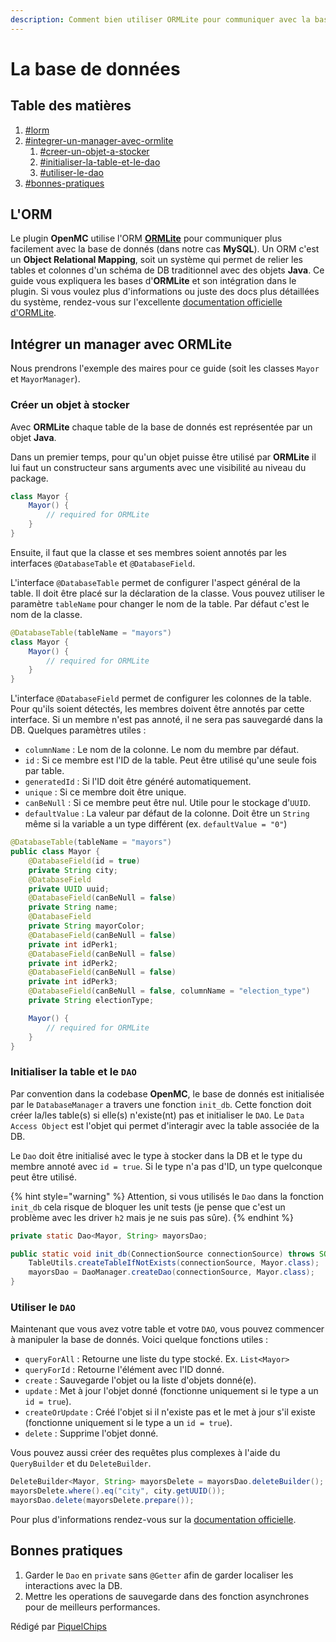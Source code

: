 ```yaml
---
description: Comment bien utiliser ORMLite pour communiquer avec la base de données ?
---
```


# La base de données

## Table des matières

1. [#lorm](database.md#lorm "mention")
2. [#integrer-un-manager-avec-ormlite](database.md#integrer-un-manager-avec-ormlite "mention")
   1. [#creer-un-objet-a-stocker](database.md#creer-un-objet-a-stocker "mention")
   2. [#initialiser-la-table-et-le-dao](database.md#initialiser-la-table-et-le-dao "mention")
   3. [#utiliser-le-dao](database.md#utiliser-le-dao "mention")
3. [#bonnes-pratiques](database.md#bonnes-pratiques "mention")

## L'ORM

Le plugin **OpenMC** utilise l'ORM [**ORMLite**](https://ormlite.com/) pour communiquer plus facilement avec la base de donnés (dans notre cas **MySQL**). Un ORM c'est un **Object Relational Mapping**, soit un système qui permet de relier les tables et colonnes d'un schéma de DB traditionnel avec des objets **Java**. Ce guide vous expliquera les bases d'**ORMLite** et son intégration dans le plugin. Si vous voulez plus d'informations ou juste des docs plus détaillées du système, rendez-vous sur l'excellente [documentation officielle d'ORMLite](https://ormlite.com/javadoc/ormlite-core/doc-files/ormlite.html).

## Intégrer un manager avec **ORMLite**

Nous prendrons l'exemple des maires pour ce guide (soit les classes `Mayor` et `MayorManager`).

### Créer un objet à stocker

Avec **ORMLite** chaque table de la base de donnés est représentée par un objet **Java**.

Dans un premier temps, pour qu'un objet puisse être utilisé par **ORMLite** il lui faut un constructeur sans arguments avec une visibilité au niveau du package.

```java
class Mayor {
    Mayor() {
        // required for ORMLite
    }
}
```

Ensuite, il faut que la classe et ses membres soient annotés par les interfaces `@DatabaseTable` et `@DatabaseField`.

L'interface `@DatabaseTable` permet de configurer l'aspect général de la table. Il doit être placé sur la déclaration de la classe. Vous pouvez utiliser le paramètre `tableName` pour changer le nom de la table. Par défaut c'est le nom de la classe.

```java
@DatabaseTable(tableName = "mayors")
class Mayor {
    Mayor() {
        // required for ORMLite
    }
}
```

L'interface `@DatabaseField` permet de configurer les colonnes de la table. Pour qu'ils soient détectés, les membres doivent être annotés par cette interface. Si un membre n'est pas annoté, il ne sera pas sauvegardé dans la DB. Quelques paramètres utiles :

* `columnName` : Le nom de la colonne. Le nom du membre par défaut.
* `id` : Si ce membre est l'ID de la table. Peut être utilisé qu'une seule fois par table.
* `generatedId` : Si l'ID doit être généré automatiquement.
* `unique` : Si ce membre doit être unique.
* `canBeNull` : Si ce membre peut être nul. Utile pour le stockage d'`UUID`.
* `defaultValue` : La valeur par défaut de la colonne. Doit être un `String` même si la variable a un type différent (ex. `defaultValue = "0"`)

```java
@DatabaseTable(tableName = "mayors")
public class Mayor {
    @DatabaseField(id = true)
    private String city;
    @DatabaseField
    private UUID uuid;
    @DatabaseField(canBeNull = false)
    private String name;
    @DatabaseField
    private String mayorColor;
    @DatabaseField(canBeNull = false)
    private int idPerk1;
    @DatabaseField(canBeNull = false)
    private int idPerk2;
    @DatabaseField(canBeNull = false)
    private int idPerk3;
    @DatabaseField(canBeNull = false, columnName = "election_type")
    private String electionType;

    Mayor() {
        // required for ORMLite
    }
}
```

### Initialiser la table et le `DAO`

Par convention dans la codebase **OpenMC**, le base de donnés est initialisée par le `DatabaseManager` a travers une fonction `init_db`. Cette fonction doit créer la/les table(s) si elle(s) n'existe(nt) pas et initialiser le `DAO`. Le `Data Access Object` est l'objet qui permet d'interagir avec la table associée de la DB.

Le `Dao` doit être initialisé avec le type à stocker dans la DB et le type du membre annoté avec `id = true`. Si le type n'a pas d'ID, un type quelconque peut être utilisé.

{% hint style="warning" %}
Attention, si vous utilisés le `Dao` dans la fonction `init_db` cela risque de bloquer les unit tests (je pense que c'est un problème avec les driver `h2` mais je ne suis pas sûre).
{% endhint %}

```java
private static Dao<Mayor, String> mayorsDao;

public static void init_db(ConnectionSource connectionSource) throws SQLException {
    TableUtils.createTableIfNotExists(connectionSource, Mayor.class);
    mayorsDao = DaoManager.createDao(connectionSource, Mayor.class);
}
```

### Utiliser le `DAO`

Maintenant que vous avez votre table et votre `DAO`, vous pouvez commencer à manipuler la base de donnés. Voici quelque fonctions utiles :

* `queryForAll` : Retourne une liste du type stocké. Ex. `List<Mayor>`
* `queryForId` : Retourne l'élément avec l'ID donné.
* `create` : Sauvegarde l'objet ou la liste d'objets donné(e).
* `update` : Met à jour l'objet donné (fonctionne uniquement si le type a un `id = true`).
* `createOrUpdate` : Créé l'objet si il n'existe pas et le met à jour s'il existe (fonctionne uniquement si le type a un `id = true`).
* `delete` : Supprime l'objet donné.

Vous pouvez aussi créer des requêtes plus complexes à l'aide du `QueryBuilder` et du `DeleteBuilder`.

```java
DeleteBuilder<Mayor, String> mayorsDelete = mayorsDao.deleteBuilder();
mayorsDelete.where().eq("city", city.getUUID());
mayorsDao.delete(mayorsDelete.prepare());
```

Pour plus d'informations rendez-vous sur la [documentation officielle](https://ormlite.com/javadoc/ormlite-core/doc-files/ormlite.html#Statement-Builder).

## Bonnes pratiques

1. Garder le `Dao` en `private` sans `@Getter` afin de garder localiser les interactions avec la DB.
2. Mettre les operations de sauvegarde dans des fonction asynchrones pour de meilleurs performances.

Rédigé par [PiquelChips](https://github.com/PiquelChips)
